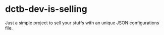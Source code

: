 # dctb-dev-is-selling
Just a simple project to sell your stuffs with an unique JSON configurations file.
